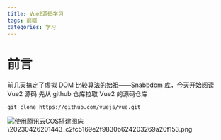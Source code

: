 ```yaml
---
title: Vue2源码学习
tags: 前端
categories: 学习
---
```


# 前言

前几天搞定了虚拟 DOM 比较算法的始祖——Snabbdom 库，今天开始阅读 Vue2 源码
先从 github 仓库拉取 Vue2 的源码仓库

```shell
git clone https://github.com/vuejs/vue.git
```

![使用腾讯云COS搭建图床\20230426201443_c2fc5169e2f9830b624203269a20f153.png](https://wolf-blog-1314051886.cos.ap-guangzhou.myqcloud.com/%E4%BD%BF%E7%94%A8%E8%85%BE%E8%AE%AF%E4%BA%91COS%E6%90%AD%E5%BB%BA%E5%9B%BE%E5%BA%8A%5C20230426201443_c2fc5169e2f9830b624203269a20f153.png)